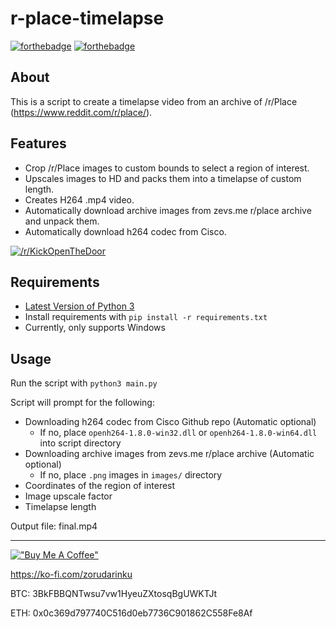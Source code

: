 # r-place-timelapse
[![forthebadge](https://forthebadge.com/images/badges/made-with-python.svg)](https://forthebadge.com)
[![forthebadge](https://forthebadge.com/images/badges/built-with-love.svg)](https://forthebadge.com)
## About
This is a script to create a timelapse video from an archive of /r/Place (https://www.reddit.com/r/place/).

## Features
* Crop /r/Place images to custom bounds to select a region of interest.
* Upscales images to HD and packs them into a timelapse of custom length.
* Creates H264 .mp4 video.
* Automatically download archive images from zevs.me r/place archive and unpack them.
* Automatically download h264 codec from Cisco.

[![/r/KickOpenTheDoor](https://cdn.discordapp.com/attachments/777290393544818718/960954482211029043/kick-open-the-door.gif)](https://www.reddit.com/r/KickOpenTheDoor)

## Requirements
* [Latest Version of Python 3](https://www.python.org/downloads/)
* Install requirements with `pip install -r requirements.txt`
* Currently, only supports Windows

## Usage
Run the script with `python3 main.py`

Script will prompt for the following:

* Downloading h264 codec from Cisco Github repo (Automatic optional)
    * If no, place `openh264-1.8.0-win32.dll` or `openh264-1.8.0-win64.dll` into script directory
* Downloading archive images from zevs.me r/place archive (Automatic optional)
    * If no, place `.png` images in `images/` directory
* Coordinates of the region of interest
* Image upscale factor
* Timelapse length

Output file: final.mp4

---
[!["Buy Me A Coffee"](https://www.buymeacoffee.com/assets/img/custom_images/orange_img.png)](https://ko-fi.com/zorudarinku)

https://ko-fi.com/zorudarinku

BTC: 3BkFBBQNTwsu7vw1HyeuZXtosqBgUWKTJt

ETH: 0x0c369d797740C516d0eb7736C901862C558Fe8Af
